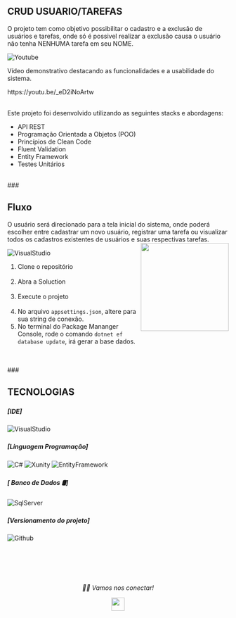 ### <h2>CRUD USUARIO/TAREFAS
O projeto tem como objetivo possibilitar o cadastro e a exclusão de usuários e tarefas, onde só é possivel realizar a exclusão causa o usuário não tenha NENHUMA tarefa em seu NOME.

![Youtube](https://img.shields.io/badge/-Youtube-000?style=for-the-badge&logo=Youtube)</br> 
<p>Vídeo demonstrativo destacando as funcionalidades e a usabilidade do sistema. </p>
https://youtu.be/_eD2iNoArtw </br><br>

Este projeto foi desenvolvido utilizando as seguintes stacks e abordagens:

- API REST
- Programação Orientada a Objetos (POO)
- Princípios de Clean Code
- Fluent Validation
- Entity Framework
- Testes Unitários
  
</br>
###<h2>Fluxo </h2>
O usuário será direcionado para a tela inicial do sistema, onde poderá escolher entre cadastrar um novo usuário, registrar uma tarefa ou visualizar todos os cadastros existentes de usuários e suas respectivas tarefas.
  
<img align="right" src="https://media.giphy.com/media/jRf5fsn8G6YaogAWxn/giphy.gif" width="200" height="200"/>

![VisualStudio ](https://img.shields.io/badge/Visual_Studio-000000?style=for-the-badge&logo=visual%20studio%20logoColor=blue)
1. Clone o repositório </br></br>
2. Abra a Soluction</br></br>
3. Execute o projeto</br></br>
4. No arquivo  `appsettings.json`, altere para sua string de conexão.</br>
5. No terminal do Package Mananger Console, rode o comando `dotnet ef database update`, irá gerar a base dados.</br>

</br></br>
###<h2>TECNOLOGIAS</h2>

### <h5> [IDE]</h5>
![VisualStudio](https://img.shields.io/badge/Visual_Studio_2019-000000?style=for-the-badge&logo=visual%20studio&logoColor=purple)


### <h5> [Linguagem Programação]</h5>
![C#](https://img.shields.io/badge/.NET6-512BD4?logo=.net&amp;logoColor=ffffff&amp;style=for-the-badge)
![Xunity](https://img.shields.io/badge/-Unity-000?style=for-the-badge&logo=Unity)
![EntityFramework](https://img.shields.io/badge/EntityFramework-512BD4?logo=EntityFramework&amp;logoColor=ffffff&amp;style=for-the-badge)

### <h5> [ Banco de Dados 🛢]</h5>
![SqlServer](https://img.shields.io/badge/Microsoft%20SQL%20Sever-000000?style=for-the-badge&logo=microsoft%20sql%20server&logoColor=white)



### <h5> [Versionamento do projeto] </h5>
![Github](http://img.shields.io/badge/-Github-000000?style=for-the-badge&logo=Github&logoColor=green)

</br></br></br></br>



<p align="center">
  <i>🤝🏻 Vamos nos conectar!</i>

  <p align="center">
    <a href="https://www.linkedin.com/in/felipe-santana-5059a0191/" alt="Linkedin"><img src="https://github.com/nitish-awasthi/nitish-awasthi/blob/master/174857.png" height="30" width="30"></a>
  </p>
